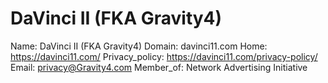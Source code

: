
# DaVinci II (FKA Gravity4)

Name: DaVinci II (FKA Gravity4)
Domain: davinci11.com
Home: https://davinci11.com/
Privacy_policy: https://davinci11.com/privacy-policy/
Email: privacy@Gravity4.com
Member_of: Network Advertising Initiative
